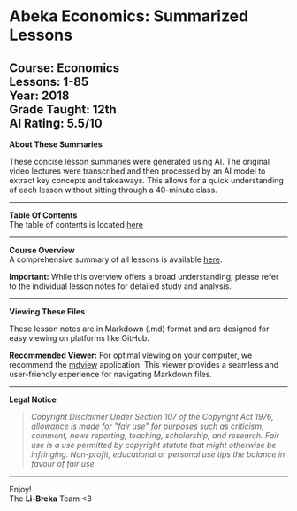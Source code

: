 # Abeka Economics: Summarized Lessons

**Course:** Economics  
**Lessons:** 1-85  
**Year:** 2018  
**Grade Taught:** 12th  
**AI Rating:** 5.5/10
---

**About These Summaries**

These concise lesson summaries were generated using AI. The original video lectures were transcribed and then processed by an AI model to extract key concepts and takeaways. This allows for a quick understanding of each lesson without sitting through a 40-minute class.

---

**Table Of Contents**  
The table of contents is located [here](https://github.com/Li-breka/Economics/blob/main/table_of_contents.md)

---

**Course Overview**  
A comprehensive summary of all lessons is available [here](https://github.com/Li-breka/Economics/blob/main/summary.md).

**Important:** While this overview offers a broad understanding, please refer to the individual lesson notes for detailed study and analysis.

---

**Viewing These Files**

These lesson notes are in Markdown (.md) format and are designed for easy viewing on platforms like GitHub.

**Recommended Viewer:** For optimal viewing on your computer, we recommend the [mdview](https://github.com/c3er/mdview) application. This viewer provides a seamless and user-friendly experience for navigating Markdown files.

---

**Legal Notice**

> *Copyright Disclaimer Under Section 107 of the Copyright Act 1976, allowance is made for "fair use" for purposes such as criticism, comment, news reporting, teaching, scholarship, and research. Fair use is a use permitted by copyright statute that might otherwise be infringing. Non-profit, educational or personal use tips the balance in favour of fair use.*

---

Enjoy!  
The **Li-Breka** Team <3
